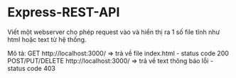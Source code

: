 # Express-REST-API

Viết một webserver cho phép request vào và hiển thị ra 1 số file tĩnh như html hoặc text từ hệ thống.

Mô tả:
GET http://localhost:3000/ => trả về file index.html - status code 200
POST/PUT/DELETE http://localhost:3000/ => trả về text thông báo lỗi - status code 403
